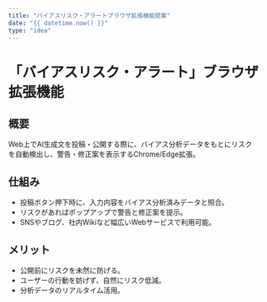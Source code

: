 ```yaml
---
title: "バイアスリスク・アラートブラウザ拡張機能提案"
date: "{{ datetime.now() }}"
type: "idea"
---
```


# 「バイアスリスク・アラート」ブラウザ拡張機能

## 概要
Web上でAI生成文を投稿・公開する際に、バイアス分析データをもとにリスクを自動検出し、警告・修正案を表示するChrome/Edge拡張。

## 仕組み
- 投稿ボタン押下時に、入力内容をバイアス分析済みデータと照合。
- リスクがあればポップアップで警告と修正案を提示。
- SNSやブログ、社内Wikiなど幅広いWebサービスで利用可能。

## メリット
- 公開前にリスクを未然に防げる。
- ユーザーの行動を妨げず、自然にリスク低減。
- 分析データのリアルタイム活用。